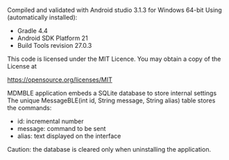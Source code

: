 Compiled and validated with Android studio 3.1.3 for Windows 64-bit
Using (automatically installed):
- Gradle 4.4
- Android SDK Platform 21
- Build Tools revision 27.0.3


This code is licensed under the MIT Licence. You may obtain a copy of the License at

https://opensource.org/licenses/MIT

MDMBLE application embeds a SQLite database to store internal settings
The unique MessageBLE(int id, String message, String alias) table stores the commands:
- id: incremental number
- message: command to be sent
- alias: text displayed on the interface

Caution: the database is cleared only when uninstalling the application.
